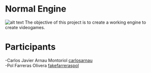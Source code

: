 # Normal Engine
![alt text]((https://github.com/fakefarreraspol/NormalEngine/blob/main/NormalEngine/docs/NormalEngine_logo.png) "Logo Title Text 1")
The objective of this project is to create a working engine to create videogames.  <br />

# Participants
-Carlos Javier Arnau Montoriol [carlosarnau](https://github.com/carlosarnau) <br />
-Pol Farreras Olivera [fakefarreraspol](https://github.com/fakefarreraspol) <br />
